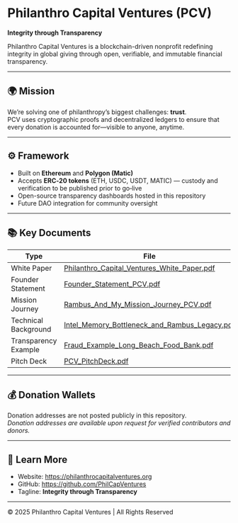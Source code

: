 # Philanthro Capital Ventures (PCV)
**Integrity through Transparency**

Philanthro Capital Ventures is a blockchain-driven nonprofit redefining integrity in global giving through open, verifiable, and immutable financial transparency.

---

## 🌍 Mission
We’re solving one of philanthropy’s biggest challenges: **trust**.  
PCV uses cryptographic proofs and decentralized ledgers to ensure that every donation is accounted for—visible to anyone, anytime.

---

## ⚙️ Framework
- Built on **Ethereum** and **Polygon (Matic)**
- Accepts **ERC‑20 tokens** (ETH, USDC, USDT, MATIC) — custody and verification to be published prior to go‑live
- Open-source transparency dashboards hosted in this repository
- Future DAO integration for community oversight

---

## 📚 Key Documents
| Type | File |
|------|------|
| White Paper | [Philanthro_Capital_Ventures_White_Paper.pdf](./docs/Philanthro_Capital_Ventures_White_Paper.pdf) |
| Founder Statement | [Founder_Statement_PCV.pdf](./docs/Founder_Statement_PCV.pdf) |
| Mission Journey | [Rambus_And_My_Mission_Journey_PCV.pdf](./docs/Rambus_And_My_Mission_Journey_PCV.pdf) |
| Technical Background | [Intel_Memory_Bottleneck_and_Rambus_Legacy.pdf](./docs/Intel_Memory_Bottleneck_and_Rambus_Legacy.pdf) |
| Transparency Example | [Fraud_Example_Long_Beach_Food_Bank.pdf](./docs/Fraud_Example_Long_Beach_Food_Bank.pdf) |
| Pitch Deck | [PCV_PitchDeck.pdf](./media/PCV_PitchDeck.pdf) |

---

## 💰 Donation Wallets
Donation addresses are not posted publicly in this repository.  
*Donation addresses are available upon request for verified contributors and donors.*

---

## 🧠 Learn More
- Website: https://philanthrocapitalventures.org
- GitHub: https://github.com/PhilCapVentures
- Tagline: **Integrity through Transparency**

---

© 2025 Philanthro Capital Ventures | All Rights Reserved

